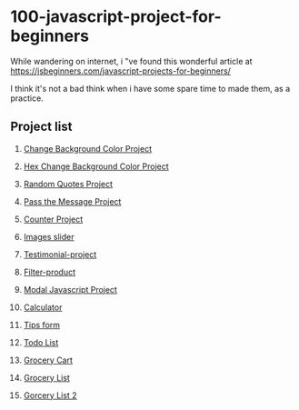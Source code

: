 # 100-javascript-project-for-beginners

While wandering on internet, i "ve found this wonderful article at
https://jsbeginners.com/javascript-projects-for-beginners/

I think it's not a bad think when i have some spare time to made them,
as a practice.

## Project list

1. [Change Background Color Project](p01-Change-Background-Color-Project)

1. [Hex Change Background Color Project](p02-Hex-Change-Background-Color-Project)

1. [Random Quotes Project](p03-Random-Quotes-Project)

1. [Pass the Message Project](p04-A-Message-You-Like-To-Pass)

1. [Counter Project](p05-Counter-App)

1. [Images slider](p06-background-image-slider-project)

1. [Testimonial-project](p07-testimonial-project)

1. [Filter-product](p08-filter-project)

1. [Modal Javascript Project](p09-Modal-JavaScript-Project)

1. [Calculator](p10-Calculator-JavaScript-Project)

1. [Tips form](p11-Tip-Form-JavaScript-Project)

1. [Todo List](p12-todo-list-project-2)

1. [Grocery Cart](p13-grocery-cart-project)

1. [Grocery List](p14-grocery-list-project)

1. [Gorcery List 2](p15-grocery-list-project-2)
